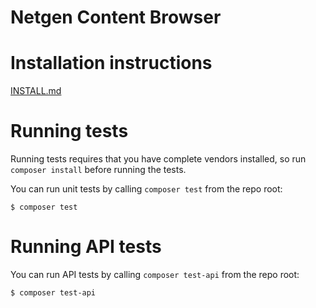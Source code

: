 Netgen Content Browser
======================

# Installation instructions

[INSTALL.md](INSTALL.md)

# Running tests

Running tests requires that you have complete vendors installed, so run
`composer install` before running the tests.

You can run unit tests by calling `composer test` from the repo root:

```
$ composer test
```

# Running API tests

You can run API tests by calling `composer test-api` from the repo root:

```
$ composer test-api
```
